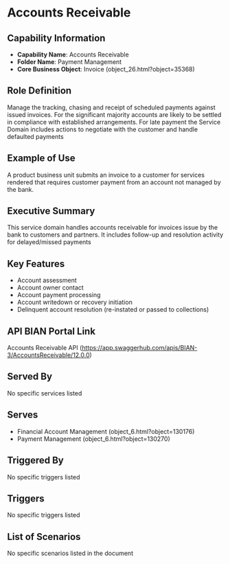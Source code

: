 # Accounts Receivable

## Capability Information
- **Capability Name**: Accounts Receivable
- **Folder Name**: Payment Management
- **Core Business Object**: Invoice (object_26.html?object=35368)

## Role Definition
Manage the tracking, chasing and receipt of scheduled payments against issued invoices. For the significant majority accounts are likely to be settled in compliance with established arrangements. For late payment the Service Domain includes actions to negotiate with the customer and handle defaulted payments

## Example of Use
A product business unit submits an invoice to a customer for services rendered that requires customer payment from an account not managed by the bank.

## Executive Summary
This service domain handles accounts receivable for invoices issue by the bank to customers and partners. It includes follow-up and resolution activity for delayed/missed payments

## Key Features
- Account assessment
- Account owner contact
- Account payment processing
- Account writedown or recovery initiation
- Delinquent account resolution (re-instated or passed to collections)

## API BIAN Portal Link
Accounts Receivable API (https://app.swaggerhub.com/apis/BIAN-3/AccountsReceivable/12.0.0)

## Served By
No specific services listed

## Serves
- Financial Account Management (object_6.html?object=130176)
- Payment Management (object_6.html?object=130270)

## Triggered By
No specific triggers listed

## Triggers
No specific triggers listed

## List of Scenarios
No specific scenarios listed in the document